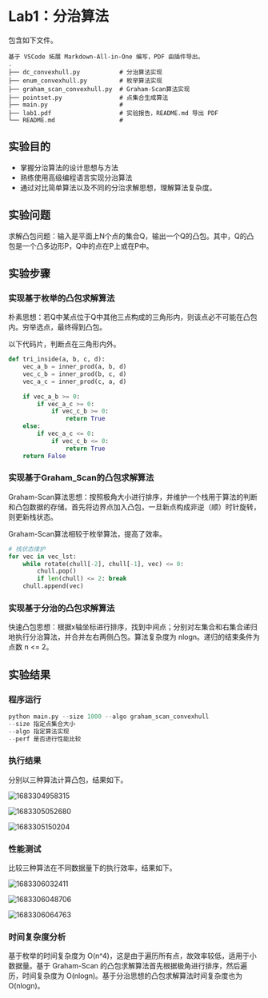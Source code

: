 # Lab1：分治算法

包含如下文件。

```
基于 VSCode 拓展 Markdown-All-in-One 编写，PDF 由插件导出。
.
├── dc_convexhull.py           # 分治算法实现
├── enum_convexhull.py         # 枚举算法实现
├── graham_scan_convexhull.py  # Graham-Scan算法实现
├── pointset.py                # 点集合生成算法
├── main.py                    # 
├── lab1.pdf                   # 实验报告，README.md 导出 PDF
└── README.md                  # 
```

## 实验目的

- 掌握分治算法的设计思想与方法
- 熟练使用高级编程语言实现分治算法
- 通过对比简单算法以及不同的分治求解思想，理解算法复杂度。

## 实验问题

求解凸包问题：输入是平面上N个点的集合Q，输出一个Q的凸包。其中，Q的凸包是一个凸多边形P，Q中的点在P上或在P中。

## 实验步骤

### 实现基于枚举的凸包求解算法

朴素思想：若Q中某点位于Q中其他三点构成的三角形内，则该点必不可能在凸包内。穷举选点，最终得到凸包。

以下代码片，判断点在三角形内外。

```python
def tri_inside(a, b, c, d):
    vec_a_b = inner_prod(a, b, d)
    vec_c_b = inner_prod(b, c, d)
    vec_a_c = inner_prod(c, a, d)
  
    if vec_a_b >= 0:
        if vec_a_c >= 0:
            if vec_c_b >= 0:
                return True
    else:
        if vec_a_c <= 0:
            if vec_c_b <= 0:
                return True
    return False
```

### 实现基于Graham_Scan的凸包求解算法

Graham-Scan算法思想：按照极角大小进行排序，并维护一个栈用于算法的判断和凸包数据的存储。首先将边界点加入凸包，一旦新点构成非逆（顺）时针旋转，则更新栈状态。

Graham-Scan算法相较于枚举算法，提高了效率。

```python
# 栈状态维护
for vec in vec_lst:
    while rotate(chull[-2], chull[-1], vec) <= 0:
        chull.pop()
        if len(chull) <= 2: break
    chull.append(vec)
```

### 实现基于分治的凸包求解算法

快速凸包思想：根据x轴坐标进行排序，找到中间点；分别对左集合和右集合递归地执行分治算法，并合并左右两侧凸包。算法复杂度为 nlogn。递归的结束条件为点数 n <= 2。

## 实验结果

### 程序运行

```python
python main.py --size 1000 --algo graham_scan_convexhull
--size 指定点集合大小
--algo 指定算法实现
--perf 是否进行性能比较
```

### 执行结果

分别以三种算法计算凸包，结果如下。

![1683304958315](imgpasted/1683304958315.png)

![1683305052680](imgpasted/1683305052680.png)

![1683305150204](imgpasted/1683305150204.png)

### 性能测试

比较三种算法在不同数据量下的执行效率，结果如下。

![1683306032411](imgpasted/1683306032411.png)

![1683306048706](imgpasted/1683306048706.png)

![1683306064763](imgpasted/1683306064763.png)

### 时间复杂度分析

基于枚举的时间复杂度为 O(n^4)，这是由于遍历所有点，故效率较低，适用于小数据量。基于 Graham-Scan 的凸包求解算法首先根据极角进行排序，然后遍历，时间复杂度为 O(nlogn)。基于分治思想的凸包求解算法时间复杂度也为 O(nlogn)。
